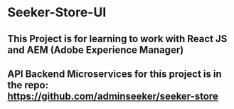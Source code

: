 # Seeker-Store-UI

##  This Project is for learning to work with React JS and AEM (Adobe Experience Manager)

## API Backend Microservices for this project is in the repo: https://github.com/adminseeker/seeker-store